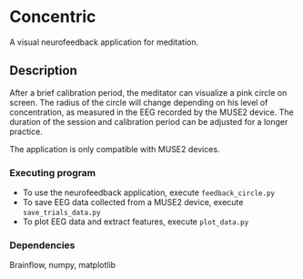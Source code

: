 # Concentric

A visual neurofeedback application for meditation.

## Description

After a brief calibration period, the meditator can visualize a pink circle on screen. 
The radius of the circle will change depending on his level of concentration, as measured in the EEG recorded by the MUSE2 device.
The duration of the session and calibration period can be adjusted for a longer practice.

The application is only compatible with MUSE2 devices.

### Executing program

* To use the neurofeedback application, execute `feedback_circle.py`
* To save EEG data collected from a MUSE2 device, execute `save_trials_data.py`
* To plot EEG data and extract features, execute `plot_data.py`

### Dependencies

Brainflow, numpy, matplotlib

